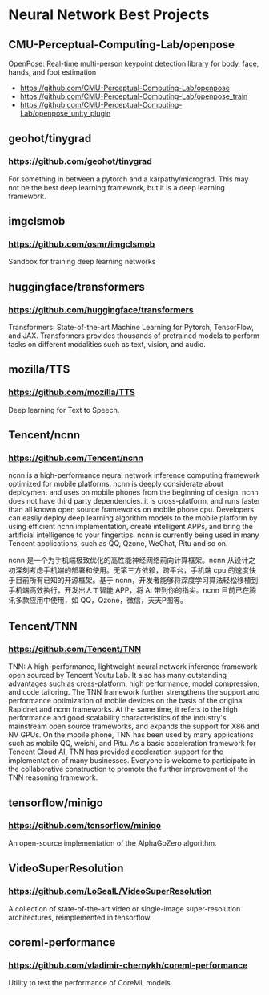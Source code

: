 # Neural Network Best Projects

## CMU-Perceptual-Computing-Lab/openpose
OpenPose: Real-time multi-person keypoint detection library for body, face, hands, and foot estimation
- https://github.com/CMU-Perceptual-Computing-Lab/openpose
- https://github.com/CMU-Perceptual-Computing-Lab/openpose_train
- https://github.com/CMU-Perceptual-Computing-Lab/openpose_unity_plugin


## geohot/tinygrad
### https://github.com/geohot/tinygrad
For something in between a pytorch and a karpathy/micrograd.
This may not be the best deep learning framework, but it is a deep learning framework.


## imgclsmob
### https://github.com/osmr/imgclsmob
Sandbox for training deep learning networks


## huggingface/transformers
### https://github.com/huggingface/transformers
Transformers: State-of-the-art Machine Learning for Pytorch, TensorFlow, and JAX.
Transformers provides thousands of pretrained models to perform tasks on different modalities such as text, vision, and audio.


## mozilla/TTS
### https://github.com/mozilla/TTS
Deep learning for Text to Speech.

## Tencent/ncnn
### https://github.com/Tencent/ncnn
ncnn is a high-performance neural network inference computing framework optimized for mobile platforms. ncnn is deeply considerate about deployment and uses on mobile phones from the beginning of design. ncnn does not have third party dependencies. it is cross-platform, and runs faster than all known open source frameworks on mobile phone cpu. Developers can easily deploy deep learning algorithm models to the mobile platform by using efficient ncnn implementation, create intelligent APPs, and bring the artificial intelligence to your fingertips. ncnn is currently being used in many Tencent applications, such as QQ, Qzone, WeChat, Pitu and so on.

ncnn 是一个为手机端极致优化的高性能神经网络前向计算框架。ncnn 从设计之初深刻考虑手机端的部署和使用。无第三方依赖，跨平台，手机端 cpu 的速度快于目前所有已知的开源框架。基于 ncnn，开发者能够将深度学习算法轻松移植到手机端高效执行，开发出人工智能 APP，将 AI 带到你的指尖。ncnn 目前已在腾讯多款应用中使用，如 QQ，Qzone，微信，天天P图等。


## Tencent/TNN
### https://github.com/Tencent/TNN

TNN: A high-performance, lightweight neural network inference framework open sourced by Tencent Youtu Lab. It also has many outstanding advantages such as cross-platform, high performance, model compression, and code tailoring. The TNN framework further strengthens the support and performance optimization of mobile devices on the basis of the original Rapidnet and ncnn frameworks. At the same time, it refers to the high performance and good scalability characteristics of the industry's mainstream open source frameworks, and expands the support for X86 and NV GPUs. On the mobile phone, TNN has been used by many applications such as mobile QQ, weishi, and Pitu. As a basic acceleration framework for Tencent Cloud AI, TNN has provided acceleration support for the implementation of many businesses. Everyone is welcome to participate in the collaborative construction to promote the further improvement of the TNN reasoning framework.

## tensorflow/minigo
### https://github.com/tensorflow/minigo
An open-source implementation of the AlphaGoZero algorithm.


## VideoSuperResolution
### https://github.com/LoSealL/VideoSuperResolution
A collection of state-of-the-art video or single-image super-resolution architectures, reimplemented in tensorflow.

## coreml-performance
### https://github.com/vladimir-chernykh/coreml-performance
Utility to test the performance of CoreML models.
